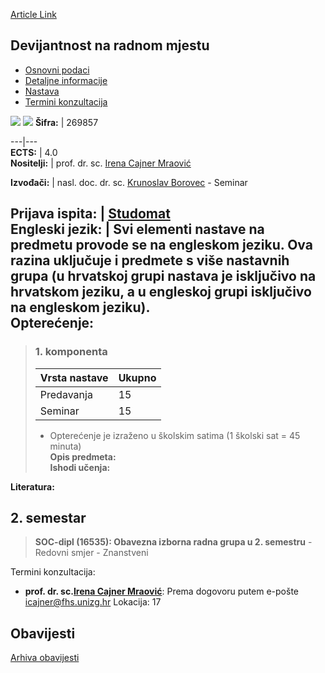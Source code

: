 [Article Link](https://www.fhs.hr/predmet/dnrm_a)

## Devijantnost na radnom mjestu
  * [Osnovni podaci](https://www.fhs.hr/predmet/dnrm_a#v1id-523734_850578_1_0 "Osnovni podaci")
  * [Detaljne informacije](https://www.fhs.hr/predmet/dnrm_a#v1id-523734_850578_1_1 "Detaljne informacije")
  * [Nastava](https://www.fhs.hr/predmet/dnrm_a#v1id-523734_850578_1_2 "Nastava")
  * [Termini konzultacija](https://www.fhs.hr/predmet/dnrm_a#v1id-523734_850578_1_3 "Termini konzultacija")


[![](https://www.fhs.hr/img/flags/gif/hr.gif)](https://www.fhs.hr/predmet/dnrm_a) [![](https://www.fhs.hr/img/flags/gif/gb.gif)](https://www.fhs.hr/en/course/datw_b)
**Šifra:** |  269857  
  
---|---  
**ECTS:** |  4.0   
**Nositelji:** |  prof. dr. sc. [Irena Cajner Mraović](https://www.fhs.hr/djelatnik/irena.cajner_mraovic)   
  
**Izvođači:** |  nasl. doc. dr. sc. [Krunoslav Borovec](https://www.fhs.hr/djelatnik/krunoslav.borovec) - Seminar  
  
**Prijava ispita:** |  [Studomat](http://www.isvu.hr/studomat)  
**Engleski jezik:** |  Svi elementi nastave na predmetu provode se na engleskom jeziku. Ova razina uključuje i predmete s više nastavnih grupa (u hrvatskoj grupi nastava je isključivo na hrvatskom jeziku, a u engleskoj grupi isključivo na engleskom jeziku).   
**Opterećenje:**  
---  
> ### 1. komponenta
> | Vrsta nastave | Ukupno  
> ---|---  
> Predavanja | 15  
> Seminar | 15  
> * Opterećenje je izraženo u školskim satima (1 školski sat = 45 minuta)   
**Opis predmeta:**  
> **Ishodi učenja:**  

  
**Literatura:**  

  
**2. semestar**  
---  
> **SOC-dipl (16535): Obavezna izborna radna grupa u 2. semestru** - Redovni smjer - Znanstveni  
>   
Termini konzultacija: 
  * **prof. dr. sc.[Irena Cajner Mraović](https://www.fhs.hr/djelatnik/irena.cajner_mraovic)**: 
Prema dogovoru putem e-pošte icajner@fhs.unizg.hr 
Lokacija: 17 


## Obavijesti
[Arhiva obavijesti](https://www.fhs.hr/predmet/dnrm_a?@=21ncb#news_124118 "Arhiva obavijesti")
